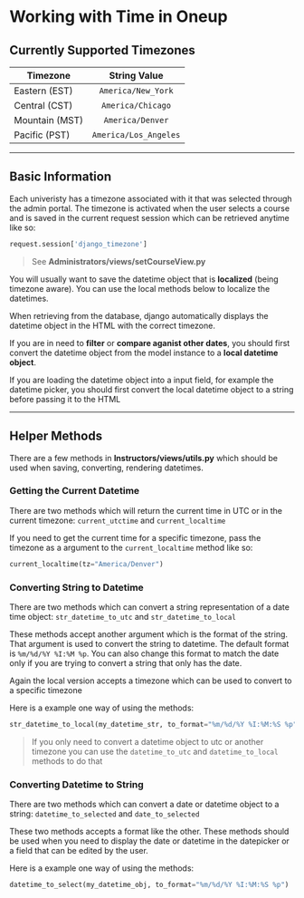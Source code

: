 # Working with Time in Oneup
## Currently Supported Timezones
| Timezone          | String Value            |
| -------------     |:-----------------------:| 
| Eastern (EST)     | `America/New_York`      |
| Central (CST)     | `America/Chicago`       |
| Mountain (MST)    | `America/Denver`        |
| Pacific (PST)     | `America/Los_Angeles`   |

---

## Basic Information
Each univeristy has a timezone associated with it that was selected through the admin portal. The timezone is activated when the user selects a course and is saved in the current request session which can be retrieved anytime like so:
```python
request.session['django_timezone']
```
> See **Administrators/views/setCourseView.py**

You will usually want to save the datetime object that is **localized** (being timezone aware). You can use the local methods below to localize the datetimes. 

When retrieving from the database, django automatically displays the datetime object in the HTML with the correct timezone. 

If you are in need to **filter** or **compare aganist other dates**, you should first convert the datetime object from the model instance to a **local datetime object**. 

If you are loading the datetime object into a input field, for example the datetime picker, you should first convert the local datetime object to a string before passing it to the HTML

---

## Helper Methods
There are a few methods in **Instructors/views/utils.py** which should be used when saving, converting, rendering datetimes.

### Getting the Current Datetime
There are two methods which will return the current time in UTC or in the current timezone: ```current_utctime``` and ```current_localtime``` 

If you need to get the current time for a specific timezone, pass the timezone as a argument to the ```current_localtime``` method like so:

```python
current_localtime(tz="America/Denver")
```

### Converting String to Datetime
There are two methods which can convert a string representation of a date time object: ```str_datetime_to_utc``` and ```str_datetime_to_local```

These methods accept another argument which is the format of the string. That argument is used to convert the string to datetime. The default format is ```%m/%d/%Y %I:%M %p```. You can also change this format to match the date only if you are trying to convert a string that only has the date.

Again the local version accepts a timezone which can be used to convert to a specific timezone

Here is a example one way of using the methods:
```python
str_datetime_to_local(my_datetime_str, to_format="%m/%d/%Y %I:%M:%S %p", tz="America/Los_Angeles")
```

> If you only need to convert a datetime object to utc or another timezone you can use the ```datetime_to_utc``` and ```datetime_to_local``` methods to do that

### Converting Datetime to String
There are two methods which can convert a date or datetime object to a string: ```datetime_to_selected``` and ```date_to_selected```

These two methods accepts a format like the other. These methods should be used when you need to display the date or datetime in the datepicker or a field that can be edited by the user.

Here is a example one way of using the methods:
```python
datetime_to_select(my_datetime_obj, to_format="%m/%d/%Y %I:%M:%S %p")
```